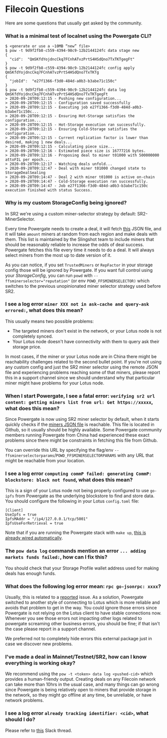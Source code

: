 # Filecoin Questions

Here are some questions that usually get asked by the community.

### What is a minimal test of localnet using the Powergate CLI?

```
$ <generate or use a ~10MB “new” file>
$ pow -t 9d9f2fb8-c559-4394-98c9-12b2144124fc data stage new
{
  "cid":  "QmSKfdYojdncCkq7FCnhATvzPrtS4HSdQno7TxTKTgegFt"
}
$ pow -t 9d9f2fb8-c559-4394-98c9-12b2144124fc config apply QmSKfdYojdncCkq7FCnhATvzPrtS4HSdQno7TxTKTg
{
  "jobId":  "e27f1366-f3d0-484d-a0b3-b3abe71c150c"
}
$ pow -t 9d9f2fb8-c559-4394-98c9-12b2144124fc data log QmSKfdYojdncCkq7FCnhATvzPrtS4HSdQno7TxTKTgegFt
> 2020-09-28T09:12:15 - Pushing new configuration...
> 2020-09-28T09:12:15 - Configuration saved successfully
> 2020-09-28T09:12:15 - Executing job e27f1366-f3d0-484d-a0b3-b3abe71c150c...
> 2020-09-28T09:12:15 - Ensuring Hot-Storage satisfies the configuration...
> 2020-09-28T09:12:15 - Hot-Storage execution ran successfully.
> 2020-09-28T09:12:15 - Ensuring Cold-Storage satisfies the configuration...
> 2020-09-28T09:12:15 - Current replication factor is lower than desired, making 1 new deals...
> 2020-09-28T09:12:15 - Calculating piece size...
> 2020-09-28T09:12:16 - Estimated piece size is 16777216 bytes.
> 2020-09-28T09:12:16 - Proposing deal to miner t01000 with 500000000 attoFIL per epoch...
> 2020-09-28T09:12:17 - Watching deals unfold...
> 2020-09-28T09:12:47 - Deal with miner t01000 changed state to StorageDealSealing
> 2020-09-28T09:14:47 - Deal 2 with miner t01000 is active on-chain
> 2020-09-28T09:14:47 - Cold-Storage execution ran successfully.
> 2020-09-28T09:14:47 - Job e27f1366-f3d0-484d-a0b3-b3abe71c150c execution finished with status Success.
```

### Why is my custom StorageConfig being ignored?

In SR2 we're using a custom miner-selector strategy by default: SR2-MinerSelector.

Every time Powergate needs to create a deal, it will fetch [this](https://github.com/filecoin-project/slingshot/blob/master/miners.json) JSON file, and it will take `amount` miners at random from each region and make deals with them.
This list is maintained by the Slingshot team to include miners that should be reasonably reliable to increase the odds of deal success. Powergate fetches this file every time it needs to do a deal. It will always select miners from the most up to date version of it.

As you can notice, if you set `TrustedMiners` or `RepFactor` in your storage config those will be ignored by Powergate. If you want full control using your _StorageConfig_, you can run `powd` with `--ffsminerselector="reputation"` (or env `POWD_FFSMINERSELECTOR)` which switches to the previous unopinionated miner selector strategy used before SR2.

### I see a log error `miner XXX not in ask-cache and query-ask errored:`, what does this mean?

This usually means two possible problems:
- The targeted miners don't exist in the network, or your Lotus node is not completely synced.
- Your Lotus node doesn't have connectivity with them to query ask their storage price.

In most cases, if the miner or your Lotus node are in China there might be reachability challenges related to the second bullet point.
If you're not using any custom config and just the SR2 miner selector using the remote JSON file and experiencing problems reaching some of that miners, please report this in a support channel since we should understand why that particular miner might have problems for your Lotus node.


### When I start Powergate, I see a fatal error: `verifying sr2 url content: getting miners list from url: Get https://xxxxx`, what does this mean?

Since Powergate is now using SR2 miner selector by default, when it starts quickly checks if the [miners JSON file](https://github.com/filecoin-project/slingshot/blob/master/miners.json) is reachable. This file is located in Github, so it usually should be highly available.
Some Powergate community members running Powergate from China had experienced these exact problems since there might be constraints in fetching this file from Github.

You can override this URL by specifying the flag/env `--ffsminerselectorparams`/`POWD_FFSMINERSELECTORPARAMS` with any URL that might be reachable from your location.

### I see a log error `computing commP failed: generating CommP: blockstore: block not found`, what does this mean?

This is a sign of your Lotus node not being properly configured to use `go-ipfs` from Powergate as the underlying blockstore to find and store data.
You should configure the following in your Lotus `config.toml` file:
```
[Client]
UseIpfs = true
IpfsMAddr = "/ip4/127.0.0.1/tcp/5001"
IpfsUseForRetrieval = true
```

Note that if you are running the Powergate stack with `make up`, [this is already wired automatically](https://github.com/textileio/powergate/blob/d373c74922dfca5b56d7994a51bb59e496ef5730/docker/docker-compose.yaml#L35).

### The `pow data log` commands mention an error `... adding markets funds failed:`, how can I fix this?

You should check that your Storage Profile wallet address used for making deals has enough funds.


### What does the following log error mean:  `rpc go-jsonrpc: xxxx`?

Usually, this is related to a [reported](https://github.com/filecoin-project/lotus/issues/3581) issue. As a solution, Powergate switched to another style of connecting to Lotus which is more reliable and avoids that problem to get in the way. 
You could ignore those errors since Powergate is not relying on the Lotus client to have stable connections now. Whenever you see those errors not impacting other logs related to powergate screaming other business errors, you should be fine; if that isn't the case please report in a support channel.

We preferred not to completely hide errors this external package just in case we discover new problems.

### I've made a deal in Mainnet/Testnet/SR2, how can I know everything is working okay?

We recommend using the `pow -t <token> data log <pushed-cid>` which provides a human-friendy output.
Creating deals on any Filecoin network can take more than 10hrs in the usual case, and many things can go wrong since Powergate is being relatively open to miners that provide storage in the network, so they might go offline at any time, be unreliable, or have network problems.

### I see a log error `already tracking identifier: <cid>`, what should I do?

Please refer to [this](https://filecoinproject.slack.com/archives/C01ARR6BD2M/p1601297368175000) Slack thread.

